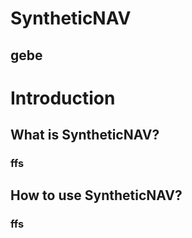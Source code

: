 # SyntheticNAV

## gebe

# Introduction

## What is SyntheticNAV?

### ffs

## How to use SyntheticNAV?

### ffs
